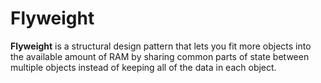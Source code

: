 Flyweight
===================

**Flyweight** is a structural design pattern that lets you fit more objects into the available amount of RAM by sharing
common parts of state between multiple objects instead of keeping all of the data in each object.
